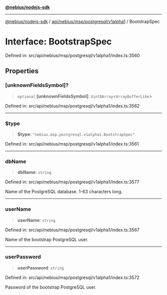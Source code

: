 [**@nebius/nodejs-sdk**](../../../../../../README.md)

***

[@nebius/nodejs-sdk](../../../../../../README.md) / [api/nebius/msp/postgresql/v1alpha1](../README.md) / BootstrapSpec

# Interface: BootstrapSpec

Defined in: src/api/nebius/msp/postgresql/v1alpha1/index.ts:3560

## Properties

### \[unknownFieldsSymbol\]?

> `optional` **\[unknownFieldsSymbol\]**: `Uint8Array`\<`ArrayBufferLike`\>

Defined in: src/api/nebius/msp/postgresql/v1alpha1/index.ts:3562

***

### $type

> **$type**: `"nebius.msp.postgresql.v1alpha1.BootstrapSpec"`

Defined in: src/api/nebius/msp/postgresql/v1alpha1/index.ts:3561

***

### dbName

> **dbName**: `string`

Defined in: src/api/nebius/msp/postgresql/v1alpha1/index.ts:3577

Name of the PostgreSQL database. 1-63 characters long.

***

### userName

> **userName**: `string`

Defined in: src/api/nebius/msp/postgresql/v1alpha1/index.ts:3567

Name of the bootstrap PostgreSQL user.

***

### userPassword

> **userPassword**: `string`

Defined in: src/api/nebius/msp/postgresql/v1alpha1/index.ts:3572

Password of the bootstrap PostgreSQL user.
